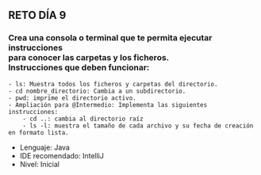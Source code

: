 ## RETO DÍA 9
### Crea una consola o terminal que te permita ejecutar instrucciones<br>para conocer las carpetas y los ficheros.<br>Instrucciones que deben funcionar:
```
- ls: Muestra todos los ficheros y carpetas del directorio.
- cd nombre_directorio: Cambia a un subdirectorio.
- pwd: imprime el directorio activo.
- Ampliación para @Intermedio: Implementa las siguientes instrucciones:
    - cd ..: cambia al directorio raíz
    - ls -l: muestra el tamaño de cada archivo y su fecha de creación en formato lista.
``` 
- Lenguaje: Java
- IDE recomendado: IntelliJ
- Nivel: Inicial
    
